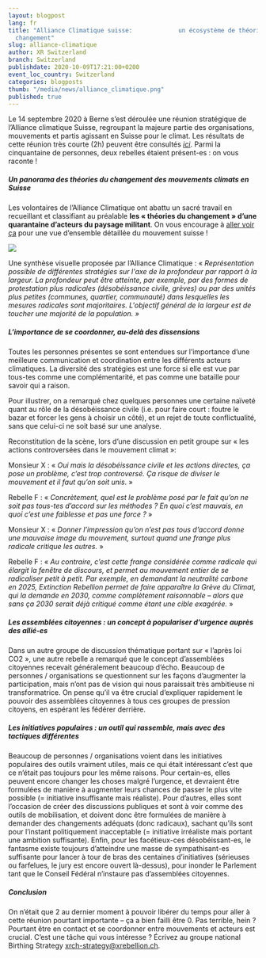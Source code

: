```yaml
---
layout: blogpost
lang: fr
title: "Alliance Climatique suisse:             un écosystème de théories du
  changement"
slug: alliance-climatique
author: XR Switzerland
branch: Switzerland
publishdate: 2020-10-09T17:21:00+0200
event_loc_country: Switzerland
categories: blogposts
thumb: "/media/news/alliance_climatique.png"
published: true
---
```

Le 14 septembre 2020 à Berne s’est déroulée une réunion stratégique de l’Alliance climatique Suisse, regroupant la majeure partie des organisations, mouvements et partis agissant en Suisse pour le climat. Les résultats de cette réunion très courte (2h) peuvent être consultés *[ici](https://docs.google.com/document/d/1jCBJaKGI1QNWgxQ6cI_o-U5MOy1ghsz4D5CLCFLRo60/edit)*. Parmi la cinquantaine de personnes, deux rebelles étaient présent-es : on vous raconte !

##### **Un panorama des théories du changement des mouvements climats en Suisse**

Les volontaires de l’Alliance Climatique ont abattu un sacré travail en recueillant et classifiant au préalable **les « théories du changement » d’une quarantaine d’acteurs du paysage militant**. On vous encourage à [aller voir ça](https://docs.google.com/document/d/1HiczyOaxQOi7ZZ76FZ9ZjtEyqqgoNC4liyXzbRc_n0M/edit#) pour une vue d’ensemble détaillée du mouvement suisse !

![](/assets/img/posts/alliance-climatique-suisse.png)

[](<>)Une synthèse visuelle proposée par l’Alliance Climatique : « *Représentation possible de différentes stratégies sur l'axe de la profondeur par rapport à la largeur. La profondeur peut être atteinte, par exemple, par des formes de protestation plus radicales (désobéissance civile, grèves) ou par des unités plus petites (communes, quartier, communauté) dans lesquelles les mesures radicales sont majoritaires. L'objectif général de la largeur est de toucher une majorité de la population. »*

##### **L’importance de se coordonner, au-delà des dissensions**

Toutes les personnes présentes se sont entendues sur l’importance d’une meilleure communication et coordination entre les différents acteurs climatiques. La diversité des stratégies est une force si elle est vue par tous-tes comme une complémentarité, et pas comme une bataille pour savoir qui a raison.

Pour illustrer, on a remarqué chez quelques personnes une certaine naïveté quant au rôle de la désobéissance civile (i.e. pour faire court : foutre le bazar et forcer les gens à choisir un côté), et un rejet de toute conflictualité, sans que celui-ci ne soit basé sur une analyse.

Reconstitution de la scène, lors d’une discussion en petit groupe sur « les actions controversées dans le mouvement climat »:

Monsieur X : « *Oui mais la désobéissance civile et les actions directes, ça pose un problème, c’est trop controversé. Ça risque de diviser le mouvement et il faut qu’on soit unis*. »

Rebelle F : « *Concrètement, quel est le problème posé par le fait qu’on ne soit pas tous-tes d’accord sur les méthodes ? En quoi c’est mauvais, en quoi c’est une faiblesse et pas une force ?* »

Monsieur X : « *Donner l’impression qu’on n’est pas tous d’accord donne une mauvaise image du mouvement, surtout quand une frange plus radicale critique les autres.* »

Rebelle F : « *Au contraire, c’est cette frange considérée comme radicale qui élargit la fenêtre de discours, et permet au mouvement entier de se radicaliser petit à petit. Par exemple, en demandant la neutralité carbone en 2025, Extinction Rebellion permet de faire apparaître la Grève du Climat, qui la demande en 2030, comme complètement raisonnable – alors que sans ça 2030 serait déjà critiqué comme étant une cible exagérée.* »

##### **Les assemblées citoyennes : un concept à populariser d’urgence auprès des allié-es**

Dans un autre groupe de discussion thématique portant sur « l’après loi CO2 », une autre rebelle a remarqué que le concept d’assemblées citoyennes recevait généralement beaucoup d’écho. Beaucoup de personnes / organisations se questionnent sur les façons d’augmenter la participation, mais n’ont pas de vision qui nous paraissait très ambitieuse ni transformatrice. On pense qu’il va être crucial d’expliquer rapidement le pouvoir des assemblées citoyennes à tous ces groupes de pression citoyens, en espérant les fédérer derrière.

##### **Les initiatives populaires : un outil qui rassemble, mais avec des tactiques différentes**

Beaucoup de personnes / organisations voient dans les initiatives populaires des outils vraiment utiles, mais ce qui était intéressant c’est que ce n’était pas toujours pour les même raisons. Pour certain-es, elles peuvent encore changer les choses malgré l’urgence, et devraient être formulées de manière à augmenter leurs chances de passer le plus vite possible (= initiative insuffisante mais réaliste). Pour d’autres, elles sont l’occasion de créer des discussions publiques et sont à voir comme des outils de mobilisation, et doivent donc être formulées de manière à demander des changements adéquats (donc radicaux), sachant qu’ils sont pour l’instant politiquement inacceptable (= initiative irréaliste mais portant une ambition suffisante). Enfin, pour les facétieux-ces désobéissant-es, le fantasme existe toujours d’atteindre une masse de sympathisant-es suffisante pour lancer à tour de bras des centaines d’initiatives (sérieuses ou farfelues, le jury est encore ouvert là-dessus), pour inonder le Parlement tant que le Conseil Fédéral n’instaure pas d’assemblées citoyennes.

##### **Conclusion**

On n’était que 2 au dernier moment à pouvoir libérer du temps pour aller à cette réunion pourtant importante – ça a bien failli être 0. Pas terrible, hein ? Pourtant être en contact et se coordonner entre mouvements et acteurs est crucial. C’est une tâche qui vous intéresse ? Écrivez au groupe national Birthing Strategy [xrch-strategy@xrebellion.ch](xrch-strategy@xrebellion.ch).
